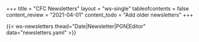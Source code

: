 +++
title = "CFC Newsletters"
layout = "ws-single"
tableofcontents = false
content_review = "2021-04-01"
content_todo = "Add older newsletters"
+++

<style>table tbody tr td span { font-size: 70%; margin-left: 1rem; }</style>

{{< ws-newsletters thead="Date|Newsletter|PGN|Editor" data="newsletters.yaml" >}}
